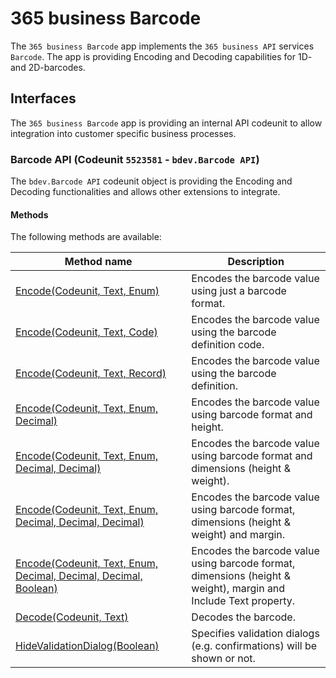 # 365 business Barcode
The `365 business Barcode` app implements the `365 business API` services `Barcode`. The app is providing Encoding and Decoding capabilities for 1D- and 2D-barcodes. 

## Interfaces
The `365 business Barcode` app is providing an internal API codeunit to allow integration into customer specific business processes.

### Barcode API (Codeunit `5523581` - `bdev.Barcode API`)
The `bdev.Barcode API` codeunit object is providing the Encoding and Decoding functionalities and allows other extensions to integrate.

#### Methods
The following methods are available:

| Method name | Description | 
| --- | ---| 
| [Encode(Codeunit, Text, Enum)](barcodeapi/encode1.md) | Encodes the barcode value using just a barcode format. |
| [Encode(Codeunit, Text, Code)](barcodeapi/encode2.md) | Encodes the barcode value using the barcode definition code. |
| [Encode(Codeunit, Text, Record)](barcodeapi/encode3.md) | Encodes the barcode value using the barcode definition. |
| [Encode(Codeunit, Text, Enum, Decimal)](barcodeapi/encode4.md) | Encodes the barcode value using barcode format and height. |
| [Encode(Codeunit, Text, Enum, Decimal, Decimal)](barcodeapi/encode5.md) | Encodes the barcode value using barcode format and dimensions (height & weight). |
| [Encode(Codeunit, Text, Enum, Decimal, Decimal, Decimal)](barcodeapi/encode6.md) | Encodes the barcode value using barcode format, dimensions (height & weight) and margin. |
| [Encode(Codeunit, Text, Enum, Decimal, Decimal, Decimal, Boolean)](barcodeapi/encode7.md) | Encodes the barcode value using barcode format, dimensions (height & weight), margin and Include Text property. |
| [Decode(Codeunit, Text)](barcodeapi/decode.md) | Decodes the barcode. |
| [HideValidationDialog(Boolean)](barcodeapi/hidevalidationdialog.md) | Specifies validation dialogs (e.g. confirmations) will be shown or not. |

